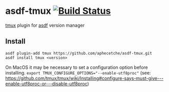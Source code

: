 # asdf-tmux [![Build Status](https://travis-ci.org/aphecetche/asdf-tmux.svg?branch=master)](https://travis-ci.org/aphecetche/asdf-tmux)

[tmux](https://github.com/tmux/tmux) plugin for [asdf](https://github.com/asdf-vm/asdf) version manager

## Install

```
asdf plugin-add tmux https://github.com/aphecetche/asdf-tmux.git
asdf install tmux <version>
```

On MacOS it may be necessary to set a configuration option before installing.
`export TMUX_CONFIGURE_OPTIONS="--enable-utf8proc"`
(see: https://github.com/tmux/tmux/wiki/Installing#configure-says-must-give---enable-utf8proc-or---disable-utf8proc)
